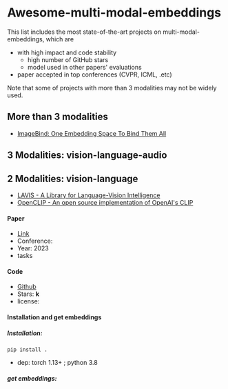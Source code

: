 # Awesome-multi-modal-embeddings
This list includes the most state-of-the-art projects on multi-modal-embeddings, which are
* with high impact and code stability
  * high number of GitHub stars
  * model used in other papers' evaluations
* paper accepted in top conferences (CVPR, ICML, .etc)

Note that some of projects with more than 3 modalities may not be widely used.

## More than 3 modalities

* [ImageBind: One Embedding Space To Bind Them All](./project-details/ImageBind.md)

## 3 Modalities: vision-language-audio

## 2 Modalities: vision-language

  * [LAVIS - A Library for Language-Vision Intelligence](./project-details/lavis.md)
  * [OpenCLIP - An open source implementation of OpenAI's CLIP](./project-details/OpenCLIP.md)




#### Paper

* [Link]()
* Conference: 
* Year: 2023
* tasks

#### Code

* [Github]()
* Stars: **k**
* license: 

#### Installation and get embeddings

##### Installation: 

`pip install .`

* dep: torch 1.13+ ; python 3.8

##### get embeddings:

```python
```

